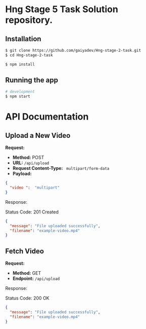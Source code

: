 # Hng Stage 5 Task Solution repository.

## Installation

```bash
$ git clone https://github.com/gaiyadev/Hng-stage-2-task.git
$ cd Hng-stage-2-task
```

```bash
$ npm install
```

## Running the app

```bash
# development
$ npm start
```

# API Documentation

## Upload a New Video

**Request:**

- **Method:** POST
- **URL:** `/api/upload`
- **Request Content-Type:** ` multipart/form-data`
- **Payload:**

```json
{
  "video ":  "multipart"
}
```
Response:

Status Code: 201 Created

```json
{
  "message": "File uploaded successfully",
  "filename": "example-video.mp4"
}

```

## Fetch Video

**Request:**

- **Method:** GET
- **Endpoint:**  `/api/upload`

Response:

Status Code: 200 OK
```json
{
  "message": "File uploaded successfully",
  "filename": "example-video.mp4"
}
```


